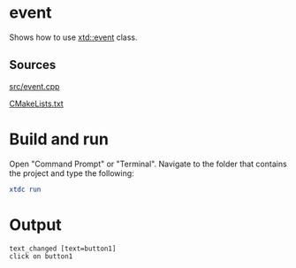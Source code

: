 # event

Shows how to use [xtd::event](../../../../src/xtd.core/include/xtd/event.h) class.

## Sources

[src/event.cpp](src/event.cpp)

[CMakeLists.txt](CMakeLists.txt)

# Build and run

Open "Command Prompt" or "Terminal". Navigate to the folder that contains the project and type the following:

```cmake
xtdc run
```

# Output

```
text_changed [text=button1]
click on button1
```
